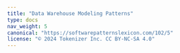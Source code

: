 ```yaml
---
title: "Data Warehouse Modeling Patterns"
type: docs
nav_weight: 5
canonical: "https://softwarepatternslexicon.com/102/5"
license: "© 2024 Tokenizer Inc. CC BY-NC-SA 4.0"
---
```

